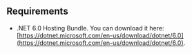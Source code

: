 ## Requirements

* .NET 6.0 Hosting Bundle. You can download it here: [https://dotnet.microsoft.com/en-us/download/dotnet/6.0](https://dotnet.microsoft.com/en-us/download/dotnet/6.0).
